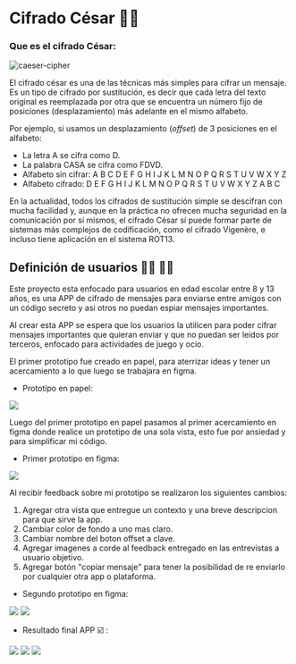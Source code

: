 # Cifrado César :love_letter::avocado:

### Que es el cifrado César: 


![caeser-cipher](https://upload.wikimedia.org/wikipedia/commons/thumb/2/2b/Caesar3.svg/2000px-Caesar3.svg.png)

El cifrado césar es una de las técnicas más simples para cifrar un mensaje. Es
un tipo de cifrado por sustitución, es decir que cada letra del texto original
es reemplazada por otra que se encuentra un número fijo de posiciones
(desplazamiento) más adelante en el mismo alfabeto.

Por ejemplo, si usamos un desplazamiento (_offset_) de 3 posiciones en el alfabeto:

* La letra A se cifra como D.
* La palabra CASA se cifra como FDVD.
* Alfabeto sin cifrar: A B C D E F G H I J K L M N O P Q R S T U V W X Y Z
* Alfabeto cifrado: D E F G H I J K L M N O P Q R S T U V W X Y Z A B C

En la actualidad, todos los cifrados de sustitución simple se descifran con
mucha facilidad y, aunque en la práctica no ofrecen mucha seguridad en la
comunicación por sí mismos, el cifrado César sí puede formar parte de sistemas
más complejos de codificación, como el cifrado Vigenère, e incluso tiene
aplicación en el sistema ROT13.

## Definición de usuarios :standing_woman:	:standing_man:	

Este proyecto esta enfocado para usuarios en edad escolar entre 8 y 13 años, es una APP de cifrado de mensajes para enviarse entre amigos con un código secreto y asi otros no puedan espiar mensajes importantes. 

Al crear esta APP se espera que los usuarios la utilicen para poder cifrar mensajes importantes que quieran enviar y que no puedan ser leidos por terceros, enfocado para actividades de juego y ocio.

El primer prototipo fue creado en papel, para aterrizar ideas y tener un acercamiento a lo que luego se trabajara en figma. 

* Prototipo en papel:

![](https://i.imgur.com/OWhJGau.jpg)



Luego del primer prototipo en papel pasamos al primer acercamiento en figma donde realice un prototipo de una sola vista, esto fue por ansiedad y para simplificar mi código. 

* Primer prototipo en figma:

![](https://i.imgur.com/AhIIc3k.jpg)


Al recibir feedback sobre mi prototipo se realizaron los siguientes cambios:

1. Agregar otra vista que entregue un contexto y una breve descripcion para que sirve la app.
2. Cambiar color de fondo a uno mas claro.
3. Cambiar nombre del boton offset a clave.
4. Agregar imagenes a corde al feedback entregado en las entrevistas a usuario objetivo. 
5. Agregar botón "copiar mensaje" para tener la posibilidad de re enviarlo por cualquier otra app o plataforma. 

* Segundo prototipo en figma:

![](https://i.imgur.com/RmdjpMH.jpg)
![](https://i.imgur.com/C3hK73e.jpg)


* Resultado final APP :ballot_box_with_check:	:

![](https://i.imgur.com/kwDIJV5.jpg)
![](https://i.imgur.com/0r2X13z.jpg)
![](https://i.imgur.com/26oi8X8.jpg)



